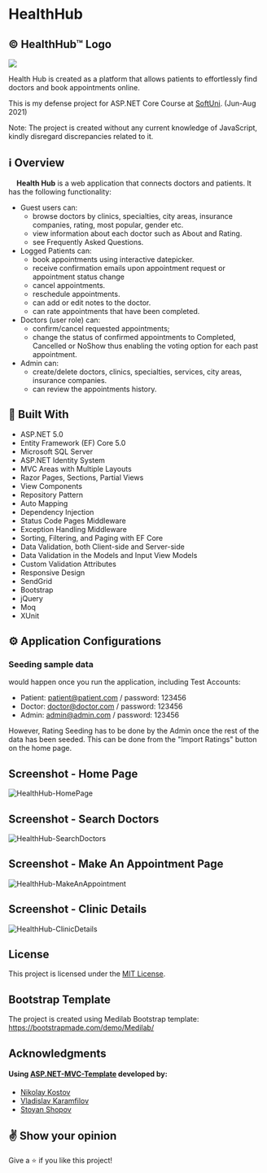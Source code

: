 # HealthHub

## &copy; HealthHub&trade; Logo
![](https://res.cloudinary.com/doh2fp7hz/image/upload/v1628911764/Screenshot_2021-08-14_062859_m2cec1.png)

Health Hub is created as a platform that allows patients to effortlessly find doctors and book appointments online.

This is my defense project for ASP.NET Core Course at [SoftUni](https://softuni.org). (Jun-Aug 2021) 

Note: The project is created without any current knowledge of JavaScript, kindly disregard discrepancies related to it.

## :information_source: Overview
&nbsp;&nbsp;&nbsp;&nbsp;**Health Hub** is a web application that connects doctors and patients. It has the following functionality:

- Guest users can: 
  - browse doctors by clinics, specialties, city areas, insurance companies, rating, most popular, gender etc.
  - view information about each doctor such as About and Rating.
  - see Frequently Asked Questions.
- Logged Patients can:
  - book appointments using interactive datepicker.
  - receive confirmation emails upon appointment request or appointment status change
  - cancel appointments.
  - reschedule appointments.
  - can add or edit notes to the doctor.
  - can rate appointments that have been completed.  
- Doctors (user role) can:
  - confirm/cancel requested appointments; 
  - change the status of confirmed appointments to Completed, Cancelled or NoShow thus enabling the voting option for each past appointment.
- Admin can:
  - create/delete doctors, clinics, specialties, services, city areas, insurance companies. 
  - can review the appointments history.

## :hammer: Built With

- ASP.NET 5.0
- Entity Framework (EF) Core 5.0
- Microsoft SQL Server
- ASP.NET Identity System
- MVC Areas with Multiple Layouts
- Razor Pages, Sections, Partial Views
- View Components
- Repository Pattern
- Auto Мapping
- Dependency Injection
- Status Code Pages Middleware
- Exception Handling Middleware
- Sorting, Filtering, and Paging with EF Core
- Data Validation, both Client-side and Server-side
- Data Validation in the Models and Input View Models
- Custom Validation Attributes
- Responsive Design
- SendGrid
- Bootstrap
- jQuery
- Moq
- XUnit

## :gear: Application Configurations

### Seeding sample data
would happen once you run the application, including Test Accounts:
  - Patient: patient@patient.com / password: 123456
  - Doctor: doctor@doctor.com / password: 123456
  - Admin: admin@admin.com / password: 123456

However, Rating Seeding has to be done by the Admin once the rest of the data has been seeded. This can be done from the "Import Ratings" button on the home page.

## Screenshot - Home Page

![HealthHub-HomePage](https://res.cloudinary.com/doh2fp7hz/image/upload/v1628910498/Picture1_qqgaun.png)

## Screenshot - Search Doctors

![HealthHub-SearchDoctors](https://res.cloudinary.com/doh2fp7hz/image/upload/v1628910497/Picture2_sgdwit.png)

## Screenshot - Make An Appointment Page

![HealthHub-MakeAnAppointment](https://res.cloudinary.com/doh2fp7hz/image/upload/v1628910497/Picture3_jleglp.png)

## Screenshot - Clinic Details

![HealthHub-ClinicDetails](https://res.cloudinary.com/doh2fp7hz/image/upload/v1628910497/Picture4_w2mpls.png)

## License

This project is licensed under the [MIT License](LICENSE).

## Bootstrap Template

The project is created using Medilab Bootstrap template: https://bootstrapmade.com/demo/Medilab/

## Acknowledgments

#### Using [ASP.NET-MVC-Template](https://github.com/NikolayIT/ASP.NET-MVC-Template) developed by:
- [Nikolay Kostov](https://github.com/NikolayIT)
- [Vladislav Karamfilov](https://github.com/vladislav-karamfilov)
- [Stoyan Shopov](https://github.com/StoyanShopov)

## :v: Show your opinion

Give a :star: if you like this project!

